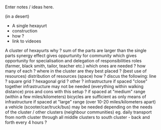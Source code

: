 Enter notes / ideas here.

(in a desert)
* A single hexayurt
 * construction
  * how ?
   * link to videoes

  A cluster of hexayurts
    why ?
      sum of the parts are larger than the single parts
      synergy effect
      gives oppurtunity for community which gives opportunity for specialisation and delegation of responsibilities
        roles (farmer, black smith, tailor, teacher etc.)
          which ones are needed ?
          how many of each ?
          where in the cluster are they best placed ? (best use of resources)
    distribution of resources (space)
      how ?
        discus the following:
          line ?
          square grid ?
          hexagonal grid ?
          other ?
    infrastructure
      if spaced "close" together infrastructure may not be needed (everything within walking distance)
        pros and cons with this setup ?
      if spaced at "medium" range (within a few miles/kilometers)
        bicycles are sufficient as only means of infrastructure
      if spaced at "large" range (over 10-20 miles/kilometers apart)
        a vehicle (scooter/car/truck/bus) may be needed depending on the needs of the cluster / other clusters (neighbour communities)
          eg. daily transport from north cluster through all middle clusters to south cluster - back and forth every 4 hours ?
          
